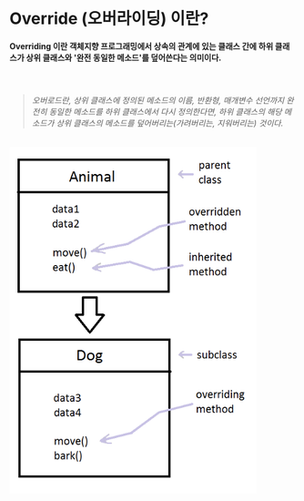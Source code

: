 # Override (오버라이딩) 이란?

#### Overriding 이란 객체지향 프로그래밍에서 상속의 관계에 있는 클래스 간에 하위 클래스가 상위 클래스와 '완전 동일한 메소드'를 덮어쓴다는 의미이다.
<br>

> ###### 오버로드란, 상위 클래스에 정의된 메소드의 이름, 반환형, 매개변수 선언까지 완전히 동일한 메소드를 하위 클래스에서 다시 정의한다면, 하위 클래스의 해당 메소드가 상위 클래스의 메소드를 덮어버리는(가려버리는, 지워버리는) 것이다.

![ex_screenshot](/img/Override.png)

